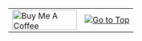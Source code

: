 <table width="100%" border="0.1" cellspacing="0" cellpadding="100">
  <tr>
    <td align="left" valign="middle">
      <a href="https://www.buymeacoffee.com/divyanshu0212" target="_blank">
        <img src="https://cdn.buymeacoffee.com/buttons/v2/default-yellow.png" alt="Buy Me A Coffee" style="height: 40px; width: 128px;">
      </a>
    </td>
    <td align="right" valign="middle">
      <a href="#top">
        <img src="https://img.shields.io/static/v1?label&message=Go+to+Top&color=0b6ab3&style=flat&logo" alt="Go to Top">
      </a>
    </td>
  </tr>
</table>
